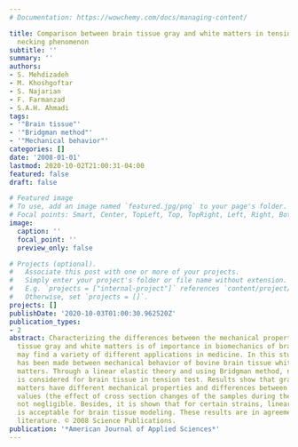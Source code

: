 ```yaml
---
# Documentation: https://wowchemy.com/docs/managing-content/

title: Comparison between brain tissue gray and white matters in tension including
  necking phenomenon
subtitle: ''
summary: ''
authors:
- S. Mehdizadeh
- M. Khoshgoftar
- S. Najarian
- F. Farmanzad
- S.A.H. Ahmadi
tags:
- '"Brain tissue"'
- '"Bridgman method"'
- '"Mechanical behavior"'
categories: []
date: '2008-01-01'
lastmod: 2020-10-02T21:00:31-04:00
featured: false
draft: false

# Featured image
# To use, add an image named `featured.jpg/png` to your page's folder.
# Focal points: Smart, Center, TopLeft, Top, TopRight, Left, Right, BottomLeft, Bottom, BottomRight.
image:
  caption: ''
  focal_point: ''
  preview_only: false

# Projects (optional).
#   Associate this post with one or more of your projects.
#   Simply enter your project's folder or file name without extension.
#   E.g. `projects = ["internal-project"]` references `content/project/deep-learning/index.md`.
#   Otherwise, set `projects = []`.
projects: []
publishDate: '2020-10-03T01:00:30.962520Z'
publication_types:
- 2
abstract: Characterizing the differences between the mechanical properties of brain
  tissue gray and white matters is of importance in biomechanics of brain tissue and
  may find a variety of different applications in medicine. In this study, a comparison
  has been made between mechanical behavior of bovine brain tissue white and gray
  matters. Through a linear elastic theory and using Bridgman method, necking phenomenon
  is considered for brain tissue in tension test. Results show that gray and white
  matters have different mechanical properties and differences between true and nominal
  values (the effect of cross section changes of the samples during the test) are
  not negligible. Besides, it is shown that for certain strains, linear elastic theory
  is acceptable for brain tissue modeling. These results are in agreement with the
  literature. © 2008 Science Publications.
publication: '*American Journal of Applied Sciences*'
---
```


